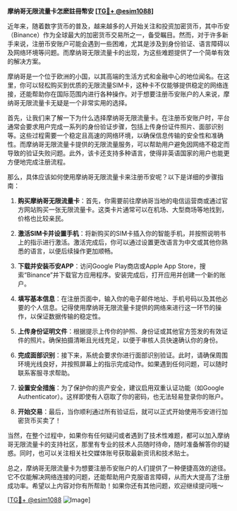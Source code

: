 **摩纳哥无限流量卡怎麽註冊幣安 [[TG💪+ @esim1088](https://t.me/s/esim1088)]**

近年来，随着数字货币的普及，越来越多的人开始关注和投资加密货币，其中币安（Binance）作为全球最大的加密货币交易所之一，备受瞩目。然而，对于许多新手来说，注册币安账户可能会遇到一些困难，尤其是涉及到身份验证、语言障碍以及网络环境等问题。而摩纳哥无限流量卡的出现，为这些难题提供了一个简单有效的解决方案。

摩纳哥是一个位于欧洲的小国，以其高端的生活方式和金融中心的地位闻名。在这里，你可以轻松购买到优质的无限流量SIM卡，这种卡不仅能够提供稳定的网络连接，还能帮助你在国际范围内进行各种操作。对于想要注册币安账户的人来说，摩纳哥无限流量卡无疑是一个非常实用的选择。

首先，让我们来了解一下为什么选择摩纳哥无限流量卡。在注册币安账户时，平台通常会要求用户完成一系列的身份验证步骤，包括上传身份证件照片、面部识别等。这些过程需要一个稳定且高速的网络环境，以确保信息传输的安全性和准确性。而摩纳哥无限流量卡提供的无限流量服务，可以帮助用户避免因网络不稳定而导致的验证失败问题。此外，该卡还支持多种语言，使得非英语国家的用户也能更方便地完成注册流程。

那么，具体应该如何使用摩纳哥无限流量卡来注册币安呢？以下是详细的步骤指南：

1. **购买摩纳哥无限流量卡**：首先，你需要前往摩纳哥当地的电信运营商或通过官方网站购买一张无限流量卡。这类卡片通常可以在机场、大型商场等地找到，价格也比较亲民。

2. **激活SIM卡并设置手机**：将新购买的SIM卡插入你的智能手机，并按照说明书上的指示进行激活。激活完成后，你可以通过设置更改语言为中文或其他你熟悉的语言，以便后续操作更加顺畅。

3. **下载并安装币安APP**：访问Google Play商店或Apple App Store，搜索“Binance”并下载官方应用程序。安装完成后，打开应用并创建一个新的账户。

4. **填写基本信息**：在注册页面中，输入你的电子邮件地址、手机号码以及其他必要的个人信息。记得使用摩纳哥无限流量卡提供的网络来进行这一环节的操作，以保证数据传输的稳定性。

5. **上传身份证明文件**：根据提示上传你的护照、身份证或其他官方签发的有效证件的照片。确保拍摄清晰且光线充足，以便于审核人员快速确认你的身份。

6. **完成面部识别**：接下来，系统会要求你进行面部识别验证。此时，请确保周围环境光线良好，并按照屏幕上的指示完成动作。如果遇到任何问题，可以随时联系客服寻求帮助。

7. **设置安全措施**：为了保护你的资产安全，建议启用双重认证功能（如Google Authenticator）。这样即使有人窃取了你的密码，也无法轻易登录你的账户。

8. **开始交易**：最后，当你顺利通过所有验证后，就可以正式开始使用币安进行加密货币买卖了！

当然，在整个过程中，如果你有任何疑问或者遇到了技术性难题，都可以加入摩纳哥无限流量卡的支持社区，那里有专业的技术人员随时待命，随时准备解答你的疑惑。同时，也可以关注相关社交媒体账号获取最新资讯和技术贴士。

总之，摩纳哥无限流量卡为想要注册币安账户的人们提供了一种便捷高效的途径。它不仅能解决网络连接的问题，还能帮助用户克服语言障碍，从而大大提高了注册成功率。希望以上内容对你有所帮助！如果你还有其他问题，欢迎继续提问哦～

[[TG💪+ @esim1088](https://t.me/s/esim1088) ![Image](https://i.postimg.cc/4NQfJmqS/Snipaste-2025-05-13-00-14-12.png)]